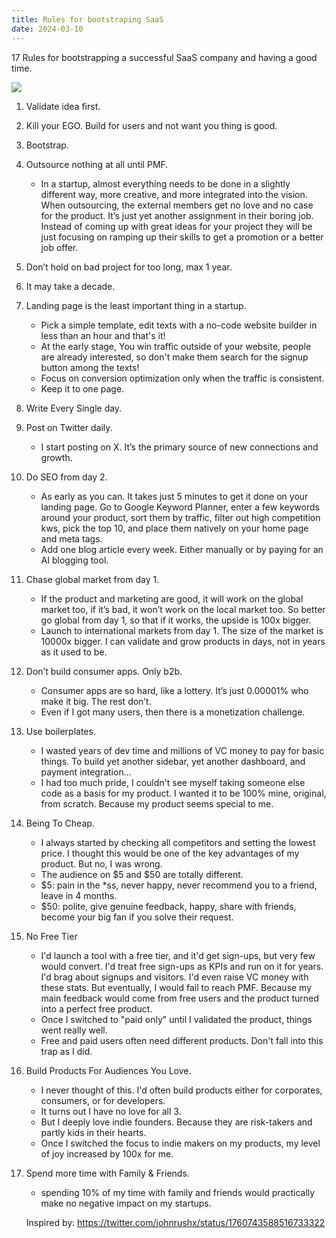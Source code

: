 ```yaml
---
title: Rules for bootstraping SaaS
date: 2024-03-10
---
```


17 Rules for bootstrapping a successful SaaS company and having a good time.

![](/test.png)

<!---
Text umarbeiten und schauen wie man es mit Astro veröffentlicht
rules of engagment for bootstrapping saas
--->

1. Validate idea first.
2. Kill your EGO. Build for users and not want you thing is good.
3. Bootstrap.
4. Outsource nothing at all until PMF.
   - In a startup, almost everything needs to be done in a slightly different way, more creative, and more integrated into the vision. When outsourcing, the external members get no love and no case for the product. It’s just yet another assignment in their boring job. Instead of coming up with great ideas for your project they will be just focusing on ramping up their skills to get a promotion or a better job offer.
5. Don’t hold on bad project for too long, max 1 year.
6. It may take a decade.
7. Landing page is the least important thing in a startup.
   - Pick a simple template, edit texts with a no-code website builder in less than an hour and that's it!
   - At the early stage, You win traffic outside of your website, people are already interested, so don't make them search for the signup button among the texts!
   - Focus on conversion optimization only when the traffic is consistent.
   - Keep it to one page.
8. Write Every Single day.
9. Post on Twitter daily.
   - I start posting on X. It’s the primary source of new connections and growth.
10. Do SEO from day 2.
    - As early as you can. It takes just 5 minutes to get it done on your landing page. Go to Google Keyword Planner, enter a few keywords around your product, sort them by traffic, filter out high competition kws, pick the top 10, and place them natively on your home page and meta tags.
    - Add one blog article every week. Either manually or by paying for an AI blogging tool.
11. Chase global market from day 1.
    - If the product and marketing are good, it will work on the global market too, if it’s bad, it won’t work on the local market too. So better go global from day 1, so that if it works, the upside is 100x bigger.
    - Launch to international markets from day 1. The size of the market is 10000x bigger. I can validate and grow products in days, not in years as it used to be.
12. Don’t build consumer apps. Only b2b.
    - Consumer apps are so hard, like a lottery. It’s just 0.00001% who make it big. The rest don’t.
    - Even if I got many users, then there is a monetization challenge.
13. Use boilerplates.

    - I wasted years of dev time and millions of VC money to pay for basic things. To build yet another sidebar, yet another dashboard, and payment integration...
    - I had too much pride, I couldn't see myself taking someone else code as a basis for my product. I wanted it to be 100% mine, original, from scratch. Because my product seems special to me.

14. Being To Cheap.
    - I always started by checking all competitors and setting the lowest price. I thought this would be one of the key advantages of my product. But no, I was wrong.
    - The audience on $5 and $50 are totally different.
    - $5: pain in the \*ss, never happy, never recommend you to a friend, leave in 4 months.
    - $50: polite, give genuine feedback, happy, share with friends, become your big fan if you solve their request.
15. No Free Tier
    - I'd launch a tool with a free tier, and it'd get sign-ups, but very few would convert. I'd treat free sign-ups as KPIs and run on it for years. I'd brag about signups and visitors. I'd even raise VC money with these stats. But eventually, I would fail to reach PMF. Because my main feedback would come from free users and the product turned into a perfect free product.
    - Once I switched to "paid only" until I validated the product, things went really well.
    - Free and paid users often need different products. Don't fall into this trap as I did.
16. Build Products For Audiences You Love.
    - I never thought of this. I'd often build products either for corporates, consumers, or for developers.
    - It turns out I have no love for all 3.
    - But I deeply love indie founders. Because they are risk-takers and partly kids in their hearts.
    - Once I switched the focus to indie makers on my products, my level of joy increased by 100x for me.
17. Spend more time with Family & Friends.

    - spending 10% of my time with family and friends would practically make no negative impact on my startups.

    Inspired by: https://twitter.com/johnrushx/status/1760743588516733322
